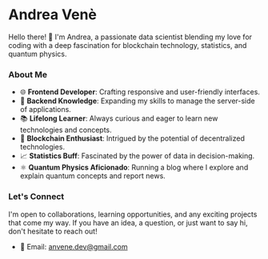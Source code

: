 # Andrea Venè

Hello there! 👋 I'm Andrea, a passionate data scientist blending my love for coding with a deep fascination for blockchain technology, statistics, and quantum physics.

### About Me

- 🌐 **Frontend Developer**: Crafting responsive and user-friendly interfaces.
- 🔧 **Backend Knowledge**: Expanding my skills to manage the server-side of applications.
- 📚 **Lifelong Learner**: Always curious and eager to learn new technologies and concepts.
- 🧱 **Blockchain Enthusiast**: Intrigued by the potential of decentralized technologies.
- 📈 **Statistics Buff**: Fascinated by the power of data in decision-making.
- ⚛️ **Quantum Physics Aficionado**: Running a blog where I explore and explain quantum concepts and report news.

### Let's Connect

I'm open to collaborations, learning opportunities, and any exciting projects that come my way. If you have an idea, a question, or just want to say hi, don't hesitate to reach out!
- 📧 Email: [anvene.dev@gmail.com](mailto:anvene.dev@gmail.com)
